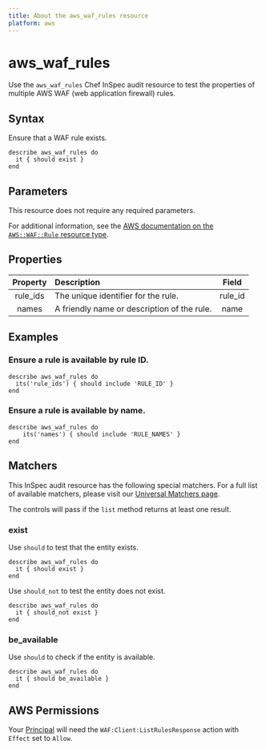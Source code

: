 ```yaml
---
title: About the aws_waf_rules resource
platform: aws
---
```


# aws_waf_rules

Use the `aws_waf_rules` Chef InSpec audit resource to test the properties of multiple AWS WAF (web application firewall) rules.

## Syntax

Ensure that a WAF rule exists.

    describe aws_waf_rules do
      it { should exist }
    end

## Parameters

This resource does not require any required parameters.

For additional information, see the [AWS documentation on the `AWS::WAF::Rule` resource type](https://docs.aws.amazon.com/AWSCloudFormation/latest/UserGuide/aws-resource-waf-rule.html).

## Properties

| Property | Description | Field |
| :---: | :--- | :---: |
| rule_ids | The unique identifier for the rule. | rule_id |
| names | A friendly name or description of the rule. | name |

## Examples

### Ensure a rule is available by rule ID.

    describe aws_waf_rules do
      its('rule_ids') { should include 'RULE_ID' }
    end

### Ensure a rule is available by name.

    describe aws_waf_rules do
        its('names') { should include 'RULE_NAMES' }
    end

## Matchers

This InSpec audit resource has the following special matchers. For a full list of available matchers, please visit our [Universal Matchers page](https://www.inspec.io/docs/reference/matchers/).

The controls will pass if the `list` method returns at least one result.

### exist

Use `should` to test that the entity exists.

    describe aws_waf_rules do
      it { should exist }
    end

Use `should_not` to test the entity does not exist.

    describe aws_waf_rules do
      it { should_not exist }
    end

### be_available

Use `should` to check if the entity is available.

    describe aws_waf_rules do
      it { should be_available }
    end

## AWS Permissions

Your [Principal](https://docs.aws.amazon.com/IAM/latest/UserGuide/intro-structure.html#intro-structure-principal) will need the `WAF:Client:ListRulesResponse` action with `Effect` set to `Allow`.

